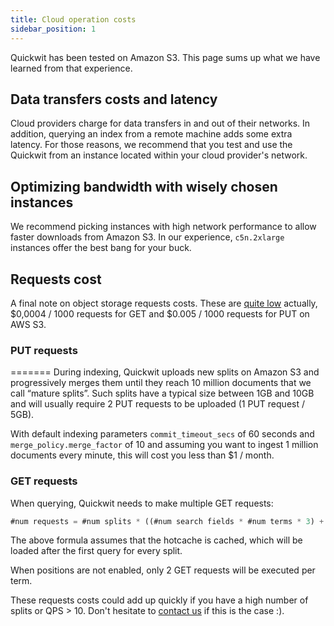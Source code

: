 ```yaml
---
title: Cloud operation costs
sidebar_position: 1
---
```


Quickwit has been tested on Amazon S3. This page sums up what we have learned from that experience.

## Data transfers costs and latency

Cloud providers charge for data transfers in and out of their networks. In addition, querying an index from a remote machine adds some extra latency.
For those reasons, we recommend that you test and use the Quickwit from an instance located within your cloud provider's network.

## Optimizing bandwidth with wisely chosen instances

We recommend picking instances with high network performance to allow faster downloads from Amazon S3. In our experience, `c5n.2xlarge` instances offer the best bang for your buck.

## Requests cost

A final note on object storage requests costs. These are [quite low](https://aws.amazon.com/s3/pricing/) actually, $0,0004 / 1000 requests for GET and $0.005 / 1000 requests for PUT on AWS S3.

### PUT requests
=======
During indexing, Quickwit uploads new splits on Amazon S3 and progressively merges them until they reach 10 million documents that we call “mature splits”. Such splits have a typical size between 1GB and 10GB and will usually require 2 PUT requests to be uploaded (1 PUT request / 5GB).

With default indexing parameters `commit_timeout_secs` of 60 seconds and `merge_policy.merge_factor` of 10 and assuming you want to ingest 1 million documents every minute, this will cost you less than $1 / month.

### GET requests

When querying, Quickwit needs to make multiple GET requests:

```jsx
#num requests = #num splits * ((#num search fields * #num terms * 3) + 1 (timestamp fast field if present))
```

The above formula assumes that the hotcache is cached, which will be loaded after the first query for every split.

When positions are not enabled, only 2 GET requests will be executed per term.

These requests costs could add up quickly if you have a high number of splits or QPS > 10.
Don't hesitate to [contact us](mailto:hello@quickwit.io) if this is the case :).
